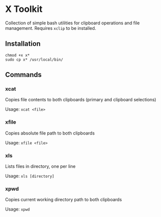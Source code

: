 # X Toolkit

Collection of simple bash utilities for clipboard operations and file management.
Requires `xclip` to be installed.

## Installation

```
chmod +x x*
sudo cp x* /usr/local/bin/
```

## Commands

### xcat
Copies file contents to both clipboards (primary and clipboard selections)

Usage: `xcat <file>`

### xfile 
Copies absolute file path to both clipboards

Usage: `xfile <file>`

### xls
Lists files in directory, one per line

Usage: `xls [directory]`

### xpwd
Copies current working directory path to both clipboards

Usage: `xpwd`

